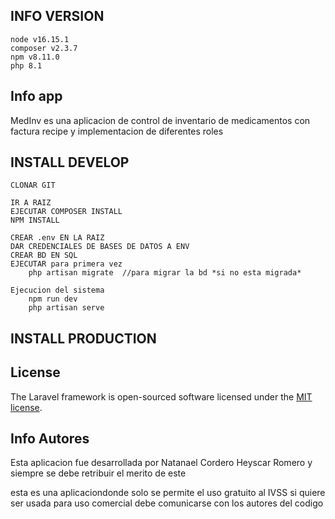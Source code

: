 ## INFO VERSION
    node v16.15.1
    composer v2.3.7
    npm v8.11.0
    php 8.1
## Info app
MedInv
es una aplicacion de control de inventario de medicamentos
con factura recipe y implementacion de diferentes roles

## INSTALL DEVELOP
    CLONAR GIT
    
    IR A RAIZ 
    EJECUTAR COMPOSER INSTALL
    NPM INSTALL

    CREAR .env EN LA RAIZ 
    DAR CREDENCIALES DE BASES DE DATOS A ENV
    CREAR BD EN SQL
    EJECUTAR para primera vez
        php artisan migrate  //para migrar la bd *si no esta migrada*
    
    Ejecucion del sistema
        npm run dev
        php artisan serve


## INSTALL PRODUCTION

## License

The Laravel framework is open-sourced software licensed under the [MIT license](https://opensource.org/licenses/MIT).

## Info Autores
Esta aplicacion fue desarrollada por 
Natanael Cordero
Heyscar Romero
y siempre se debe retribuir el merito de este

esta es una aplicaciondonde solo se permite el uso gratuito al IVSS
si quiere ser usada para uso comercial debe comunicarse con los autores del codigo

